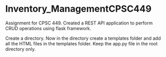# Inventory_ManagementCPSC449
Assignment for CPSC 449. Created a REST API application to perform CRUD operations using flask framework.

Create a directory. Now in the directory create a templates folder and add all the HTML files in the templates folder. Keep the app.py file in the root directory only.

